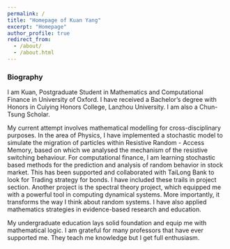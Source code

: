 ```yaml
---
permalink: /
title: "Homepage of Kuan Yang"
excerpt: "Homepage"
author_profile: true
redirect_from: 
  - /about/
  - /about.html
---
```


### Biography
I am Kuan, Postgraduate Student in Mathematics and Computational Finance in University of Oxford. I have received a Bachelor’s degree with Honors in Cuiying Honors College, Lanzhou University. I am also a Chun-Tsung Scholar.

My current attempt involves mathematical modelling for cross-disciplinary purposes. In the area of Physics, I have implemented a stochastic model to simulate the migration of particles within Resistive Random - Access Memory, based on which we analysed the mechanism of the resistive switching behaviour. For computational finance, I am learning stochastic based methods for the prediction and analysis of random behavior in stock market. This has been supported and collaborated with TaiLong Bank to look for Trading strategy for bonds. I have included these trails in project section. Another project is the spectral theory project, which equipped me with a powerful tool in computing dynamical systems. More importantly, it transforms the way I think about random systems. I have also applied mathematics strategies in evidence-based research and education.

My undergraduate education lays solid foundation and equip me with mathematical logic. I am grateful for many professors that have ever supported me. They teach me knowledge but I get full enthusiasm. 



<script type="text/javascript" id="clustrmaps" src="//clustrmaps.com/map_v2.js?d=-0m5H0yFZZ6l-AOmOBX7KWj0kEM2mYkZrczUAuYkWeY&cl=ffffff&w=a"></script>
